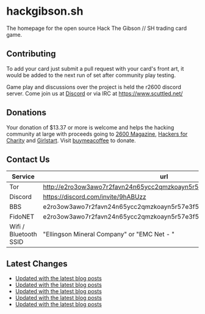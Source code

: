 # hackgibson.sh
The homepage for the open source Hack The Gibson // SH trading card game.


## Contributing

To add your card just submit a pull request with your card's front art, it would be added to the next run of set after community play testing.

Game play and discussions over the project is held the r2600 discord server. Come join us at [Discord](https://discord.com/invite/9hABUzz) or via IRC at https://www.scuttled.net/


## Donations

Your donation of $13.37 or more is welcome and helps the hacking community at large with proceeds going to [2600 Magazine](https://2600.com/), [Hackers for Charity](https://hackersforcharity.org) and [Girlstart](https://girlstart.org).  Visit [buymeacoffee](https://www.buymeacoffee.com/hackgibson.sh) to donate.


## Contact Us

Service | url
-|-
Tor | http://e2ro3ow3awo7r2favn24n65ycc2qmzkoayn5r57e3f56nvjwdcgg32ad.onion
Discord | https://discord.com/invite/9hABUzz
BBS | e2ro3ow3awo7r2favn24n65ycc2qmzkoayn5r57e3f56nvjwdcgg32ad.onion:23
FidoNET | e2ro3ow3awo7r2favn24n65ycc2qmzkoayn5r57e3f56nvjwdcgg32ad.onion:24554
Wifi / Bluetooth SSID | "Ellingson Mineral Company" or "EMC Net - <fidonet address>"

## Latest Changes
<!-- BLOG-POST-LIST:START -->
- [Updated with the latest blog posts](https://github.com/DFW2600/hackgibson.sh/commit/f0fe4aa5fb390978491a0e2c84442db8a459fb67)
- [Updated with the latest blog posts](https://github.com/DFW2600/hackgibson.sh/commit/9a58a7dd33b28f31e62dcc4baa4ebf18f4accaad)
- [Updated with the latest blog posts](https://github.com/DFW2600/hackgibson.sh/commit/b62a40a0aa7d0e0b624557cad0b9851bf31608db)
- [Updated with the latest blog posts](https://github.com/DFW2600/hackgibson.sh/commit/5c887ec7f8cf1c421387cab319d88f6ef7bc3688)
- [Updated with the latest blog posts](https://github.com/DFW2600/hackgibson.sh/commit/006f0da17d4862dc079bd27684b9e1f0744ee779)
<!-- BLOG-POST-LIST:END -->
